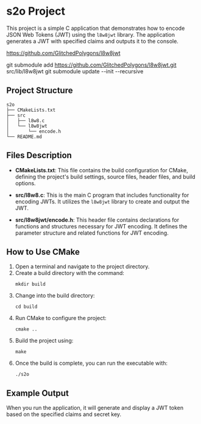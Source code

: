 # s2o Project

This project is a simple C application that demonstrates how to encode JSON Web Tokens (JWT) using the `l8w8jwt` library. The application generates a JWT with specified claims and outputs it to the console.

https://github.com/GlitchedPolygons/l8w8jwt

git submodule add https://github.com/GlitchedPolygons/l8w8jwt.git src/lib/l8w8jwt
git submodule update --init --recursive

## Project Structure

```
s2o
├── CMakeLists.txt
├── src
│   ├── l8w8.c
│   └── l8w8jwt
│       └── encode.h
└── README.md
```

## Files Description

- **CMakeLists.txt**: This file contains the build configuration for CMake, defining the project's build settings, source files, header files, and build options.

- **src/l8w8.c**: This is the main C program that includes functionality for encoding JWTs. It utilizes the `l8w8jwt` library to create and output the JWT.

- **src/l8w8jwt/encode.h**: This header file contains declarations for functions and structures necessary for JWT encoding. It defines the parameter structure and related functions for JWT encoding.

## How to Use CMake

1. Open a terminal and navigate to the project directory.
2. Create a build directory with the command:
   ```
   mkdir build
   ```
3. Change into the build directory:
   ```
   cd build
   ```
4. Run CMake to configure the project:
   ```
   cmake ..
   ```
5. Build the project using:
   ```
   make
   ```
6. Once the build is complete, you can run the executable with:
   ```
   ./s2o
   ```

## Example Output

When you run the application, it will generate and display a JWT token based on the specified claims and secret key.